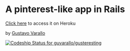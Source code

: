 # A pinterest-like app in Rails

[Click here](http://gusteresting.herokuapp.com/) to access it on Heroku

by [Gustavo Varallo](http://varallo.me)

[ ![Codeship Status for guvarallo/gusteresting](https://codeship.io/projects/b80c20d0-15de-0132-c4e7-72c6c37b1f6e/status)](https://codeship.io/projects/33758)

